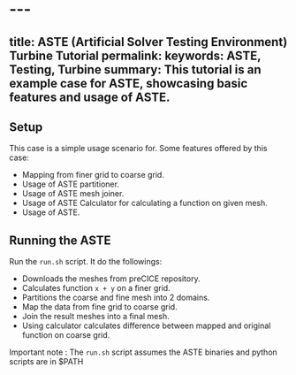 # ---
title: ASTE (Artificial Solver Testing Environment) Turbine Tutorial
permalink: 
keywords: ASTE, Testing, Turbine
summary: This tutorial is an example case for ASTE, showcasing basic features and usage of ASTE.
---

## Setup

This case is a simple usage scenario for. Some features offered by this case:

* Mapping from finer grid to coarse grid.
* Usage of ASTE partitioner.
* Usage of ASTE mesh joiner.
* Usage of ASTE Calculator for calculating a function on given mesh.
* Usage of ASTE.


## Running the ASTE

Run the `run.sh` script. It do the followings:

* Downloads the meshes from preCICE repository.
* Calculates function `x + y` on a finer grid.
* Partitions the coarse and fine mesh into 2 domains.
* Map the data from fine grid to coarse grid.
* Join the result meshes into a final mesh.
* Using calculator calculates difference between mapped and original function on coarse grid.

Important note :  The `run.sh` script assumes the ASTE binaries and python scripts are in $PATH
